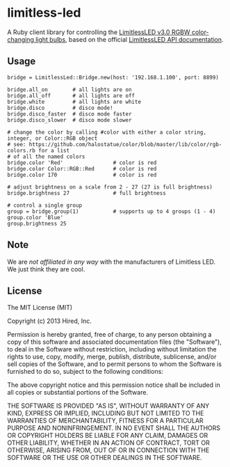limitless-led
=============

A Ruby client library for controlling the [LimitlessLED v3.0 RGBW color-changing light bulbs](http://www.limitlessled.com/),
based on the official [LimitlessLED API documentation](http://www.limitlessled.com/dev/).

## Usage

    bridge = LimitlessLed::Bridge.new(host: '192.168.1.100', port: 8899)
    
    bridge.all_on        # all lights are on
    bridge.all_off       # all lights are off
    bridge.white         # all lights are white
    bridge.disco         # disco mode!
    bridge.disco_faster  # disco mode faster
    bridge.disco_slower  # disco mode slower

    # change the color by calling #color with either a color string, integer, or Color::RGB object
    # see: https://github.com/halostatue/color/blob/master/lib/color/rgb-colors.rb for a list
    # of all the named colors
    bridge.color 'Red'                # color is red
    bridge.color Color::RGB::Red      # color is red
    bridge.color 170                  # color is red

    # adjust brightness on a scale from 2 - 27 (27 is full brightness)
    bridge.brightness 27              # full brightness

    # control a single group
    group = bridge.group(1)           # supports up to 4 groups (1 - 4)
    group.color 'Blue'
    group.brightness 25

    
## Note

We are *not affiliated in any way* with the manufacturers of Limitless LED. We just think they are cool.

## License

The MIT License (MIT)

Copyright (c) 2013 Hired, Inc.

Permission is hereby granted, free of charge, to any person obtaining a copy of
this software and associated documentation files (the "Software"), to deal in
the Software without restriction, including without limitation the rights to
use, copy, modify, merge, publish, distribute, sublicense, and/or sell copies of
the Software, and to permit persons to whom the Software is furnished to do so,
subject to the following conditions:

The above copyright notice and this permission notice shall be included in all
copies or substantial portions of the Software.

THE SOFTWARE IS PROVIDED "AS IS", WITHOUT WARRANTY OF ANY KIND, EXPRESS OR
IMPLIED, INCLUDING BUT NOT LIMITED TO THE WARRANTIES OF MERCHANTABILITY, FITNESS
FOR A PARTICULAR PURPOSE AND NONINFRINGEMENT. IN NO EVENT SHALL THE AUTHORS OR
COPYRIGHT HOLDERS BE LIABLE FOR ANY CLAIM, DAMAGES OR OTHER LIABILITY, WHETHER
IN AN ACTION OF CONTRACT, TORT OR OTHERWISE, ARISING FROM, OUT OF OR IN
CONNECTION WITH THE SOFTWARE OR THE USE OR OTHER DEALINGS IN THE SOFTWARE.
